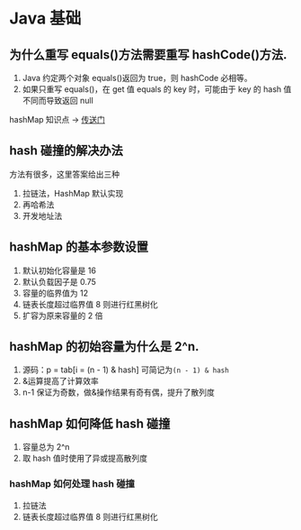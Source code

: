 # Java 基础

## 为什么重写 equals()方法需要重写 hashCode()方法.

1. Java 约定两个对象 equals()返回为 true，则 hashCode 必相等。
2. 如果只重写 equals()，在 get 值 equals 的 key 时，可能由于 key 的 hash 值不同而导致返回 null

hashMap 知识点 -> [传送门](../points/hashMap.md)

## hash 碰撞的解决办法

方法有很多，这里答案给出三种

1. 拉链法，HashMap 默认实现
2. 再哈希法
3. 开发地址法

## hashMap 的基本参数设置

1. 默认初始化容量是 16
2. 默认负载因子是 0.75
3. 容量的临界值为 12
4. 链表长度超过临界值 8 则进行红黑树化
5. 扩容为原来容量的 2 倍

## hashMap 的初始容量为什么是 2^n.

1. 源码：p = tab[i = (n - 1) & hash] 可简记为`(n - 1) & hash`
2. &运算提高了计算效率
3. n-1 保证为奇数，做&操作结果有奇有偶，提升了散列度

## hashMap 如何降低 hash 碰撞

1. 容量总为 2^n
2. 取 hash 值时使用了异或提高散列度

### hashMap 如何处理 hash 碰撞

1. 拉链法
2. 链表长度超过临界值 8 则进行红黑树化





<comment-comment/>